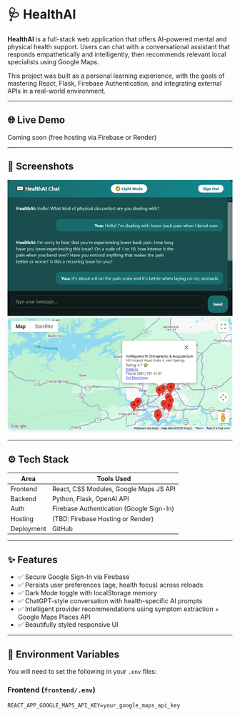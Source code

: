 # 🩺 HealthAI

**HealthAI** is a full-stack web application that offers AI-powered mental and physical health support. Users can chat with a conversational assistant that responds empathetically and intelligently, then recommends relevant local specialists using Google Maps.

This project was built as a personal learning experience, with the goals of mastering React, Flask, Firebase Authentication, and integrating external APIs in a real-world environment.

---

## 🌐 Live Demo

Coming soon (free hosting via Firebase or Render)

---

## 📸 Screenshots

![Chat Interface](./screenshots/screenshot1.png)
![Map with Providers](./screenshots/screenshot2.png)

---

## ⚙️ Tech Stack

| Area          | Tools Used                              |
|---------------|------------------------------------------|
| Frontend      | React, CSS Modules, Google Maps JS API  |
| Backend       | Python, Flask, OpenAI API                |
| Auth          | Firebase Authentication (Google Sign-In) |
| Hosting       | (TBD: Firebase Hosting or Render)        |
| Deployment    | GitHub                                   |

---

## ✨ Features

- ✅ Secure Google Sign-In via Firebase
- ✅ Persists user preferences (age, health focus) across reloads
- ✅ Dark Mode toggle with localStorage memory
- ✅ ChatGPT-style conversation with health-specific AI prompts
- ✅ Intelligent provider recommendations using symptom extraction + Google Maps Places API
- ✅ Beautifully styled responsive UI

---

## 🔐 Environment Variables

You will need to set the following in your `.env` files:

### Frontend (`frontend/.env`)
```env
REACT_APP_GOOGLE_MAPS_API_KEY=your_google_maps_api_key
